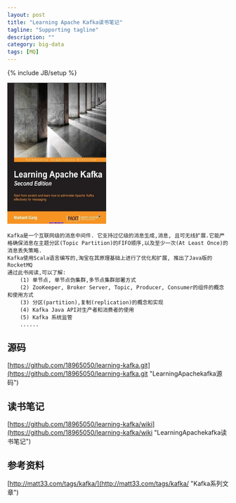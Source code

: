 ```yaml
---
layout: post
title: "Learning Apache Kafka读书笔记"
tagline: "Supporting tagline"
description: ""
category: big-data
tags: [MQ]
---
```

{% include JB/setup %}

![Learning-Apache-Kafka](/assets/attachment/img/learning-apache-kafka.png)

    Kafka是一个互联网级的消息中间件. 它支持过亿级的消息生成,消息, 且可无线扩展.它能严格确保消息在主题分区(Topic Partition)的FIFO顺序,以及至少一次(At Least Once)的消息丢失策略.
    Kafka使用Scala语言编写的,淘宝在其原理基础上进行了优化和扩展, 推出了Java版的RocketMQ
    通过此书阅读,可以了解:
        (1) 单节点, 单节点伪集群,多节点集群部署方式
        (2) ZooKeeper, Broker Server, Topic, Producer, Consumer的组件的概念和使用方式
        (3) 分区(partition),复制(replication)的概念和实现
        (4) Kafka Java API对生产者和消费者的使用
        (5) Kafka 系统监管
        ......
        
## 源码
[https://github.com/18965050/learning-kafka.git](https://github.com/18965050/learning-kafka.git "LearningApachekafka源码")

    
## 读书笔记
[https://github.com/18965050/learning-kafka/wiki](https://github.com/18965050/learning-kafka/wiki "LearningApachekafka读书笔记")

## 参考资料
[http://matt33.com/tags/kafka/](http://matt33.com/tags/kafka/ "Kafka系列文章")
    